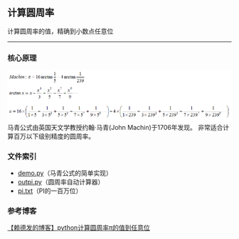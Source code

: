 ## 计算圆周率

计算圆周率的值，精确到小数点任意位

----------

### 核心原理
![马青公式][1]
马青公式由英国天文学教授约翰·马青(John Machin)于1706年发现。
非常适合计算百万以下级别精度的圆周率。

### 文件索引

 - [demo.py][2]（马青公式的简单实现）
 - [outpi.py][3]（圆周率自动计算器）
 - [pi.txt][4]（PI的一百万位）


### 参考博客
[【赖德发的博客】python计算圆周率π的值到任意位][5]


  [1]: https://raw.githubusercontent.com/scriptgeeker/python-demo/master/__CDN__/Machin-formula.png
  [2]: https://github.com/scriptgeeker/python-demo/blob/master/CalculatePI/demo.py
  [3]: https://github.com/scriptgeeker/python-demo/blob/master/CalculatePI/outpi.py
  [4]: https://github.com/scriptgeeker/python-demo/blob/master/CalculatePI/pi.txt
  [5]: https://blog.csdn.net/u013421629/article/details/72640062
